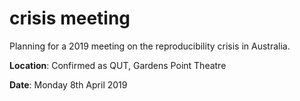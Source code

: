 # crisis meeting
Planning for a 2019 meeting on the reproducibility crisis in Australia.

**Location**:
Confirmed as QUT, Gardens Point Theatre

**Date**:
Monday 8th April 2019
